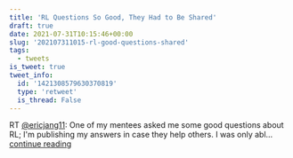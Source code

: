 ```yaml
---
title: 'RL Questions So Good, They Had to Be Shared'
draft: true
date: 2021-07-31T10:15:46+00:00
slug: '202107311015-rl-good-questions-shared'
tags:
  - tweets
is_tweet: true
tweet_info:
  id: '1421308579630370819'
  type: 'retweet'
  is_thread: False
---
```




RT [@ericjang11](https://x.com/ericjang11): One of my mentees asked me some good questions about RL; I'm publishing my answers in case they help others. I was only abl… [continue reading](https://x.com/sytelus/status/1421308579630370819)
